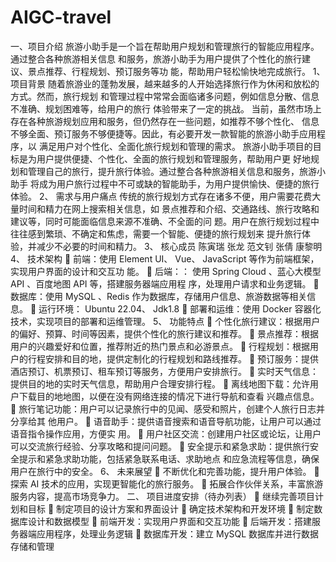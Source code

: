 # AIGC-travel
一、项目介绍
旅游小助手是一个旨在帮助用户规划和管理旅行的智能应用程序。通过整合各种旅游相关信息
和服务，旅游小助手为用户提供了个性化的旅行建议、景点推荐、行程规划、预订服务等功
能，帮助用户轻松愉快地完成旅行。
1、项目背景
随着旅游业的蓬勃发展，越来越多的人开始选择旅行作为休闲和放松的方式。然而，旅行规划
和管理过程中常常会面临诸多问题，例如信息分散、信息不准确、规划困难等，给用户的旅行
体验带来了一定的挑战。
当前，虽然市场上存在各种旅游规划应用和服务，但仍然存在一些问题，如推荐不够个性化、
信息不够全面、预订服务不够便捷等。因此，有必要开发一款智能的旅游小助手应用程序，以
满足用户对个性化、全面化旅行规划和管理的需求。
旅游小助手项目的目标是为用户提供便捷、个性化、全面的旅行规划和管理服务，帮助用户更
好地规划和管理自己的旅行，提升旅行体验。通过整合各种旅游相关信息和服务，旅游小助手
将成为用户旅行过程中不可或缺的智能助手，为用户提供愉快、便捷的旅行体验。
2、 需求与用户痛点
 传统的旅行规划方式存在诸多不便，用户需要花费大量时间和精力在网上搜索相关信息，如
景点推荐和介绍、交通路线、旅行攻略和建议等，同时可能面临信息来源不准确、不全面的问
题。用户在旅行规划过程中往往感到繁琐、不确定和焦虑，需要一个智能、便捷的旅行规划来
提升旅行体验，并减少不必要的时间和精力。
3、 核心成员
陈寅瑞 张龙 范文钊 张倩 康黎明
4、 技术架构
 前端：使用 Element UI、 Vue、 JavaScript 等作为前端框架，实现用户界面的设计和交互功
能。
 后端：： 使用 Spring Cloud 、蓝心大模型 API 、百度地图 API 等，搭建服务器端应用程
序，处理用户请求和业务逻辑。
 数据库：使用 MySQL 、Redis 作为数据库，存储用户信息、旅游数据等相关信息。
 运行环境： Ubuntu 22.04、 Jdk1.8 
 部署和运维：使用 Docker 容器化技术，实现项目的部署和运维管理。
5、 功能特点
 个性化旅行建议：根据用户的偏好、预算、时间等因素，提供个性化的旅行建议和推荐。
 景点推荐：根据用户的兴趣爱好和位置，推荐附近的热门景点和必游景点。
 行程规划：根据用户的行程安排和目的地，提供定制化的行程规划和路线推荐。
 预订服务：提供酒店预订、机票预订、租车预订等服务，方便用户安排旅行。
 实时天气信息：提供目的地的实时天气信息，帮助用户合理安排行程。
 离线地图下载：允许用户下载目的地地图，以便在没有网络连接的情况下进行导航和查看
兴趣点信息。
 旅行笔记功能：用户可以记录旅行中的见闻、感受和照片，创建个人旅行日志并分享给其
他用户。
 语音助手：提供语音搜索和语音导航功能，让用户可以通过语音指令操作应用，方便实
用。
 用户社区交流：创建用户社区或论坛，让用户可以交流旅行经验、分享攻略和提问问题。
 安全提示和紧急求助：提供旅行安全提示和紧急求助功能，包括紧急联系电话、求助地点
和应急流程等信息，确保用户在旅行中的安全。
6、 未来展望
 不断优化和完善功能，提升用户体验。
 探索 AI 技术的应用，实现更智能化的旅行服务。
 拓展合作伙伴关系，丰富旅游服务内容，提高市场竞争力。
二、 项目进度安排（待办列表）
 继续完善项目计划和目标
 制定项目的设计方案和界面设计
 确定技术架构和开发环境
 制定数据库设计和数据模型
 前端开发：实现用户界面和交互功能
 后端开发：搭建服务器端应用程序，处理业务逻辑
 数据库开发：建立 MySQL 数据库并进行数据存储和管理
